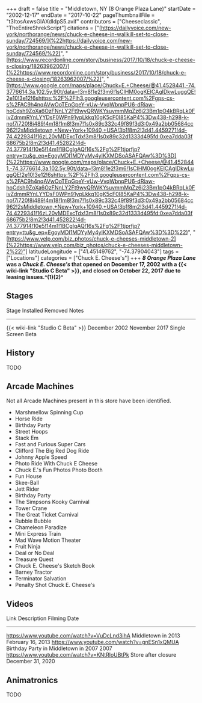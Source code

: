 +++
draft = false
title = "Middletown, NY (8 Orange Plaza Lane)"
startDate = "2002-12-17"
endDate = "2017-10-22"
pageThumbnailFile = "t3ItosAxwsGlAXdIdpS5.avif"
contributors = ["Cheeseclassic", "TheEntireShrekScript"]
citations = ["[https://dailyvoice.com/new-york/northorange/news/chuck-e-cheese-in-wallkill-set-to-close-sunday/724569/](%22https://dailyvoice.com/new-york/northorange/news/chuck-e-cheese-in-wallkill-set-to-close-sunday/724569/%22)", "[https://www.recordonline.com/story/business/2017/10/18/chuck-e-cheese-s-closing/18263962007/](%22https://www.recordonline.com/story/business/2017/10/18/chuck-e-cheese-s-closing/18263962007/%22)", "[https://www.google.com/maps/place/Chuck+E.+Cheese/@41.4528441,-74.3776614,3a,102.5y,90t/data=!3m8!1e2!3m6!1sCIHM0ogKEICAgIDkwLuggQE!2e10!3e12!6shttps:%2F%2Flh3.googleusercontent.com%2Fgps-cs-s%2FAC9h4nqAVwOoTEpGpeY-vUw-VvqWbnpPU6-dRiaw-hoCdsh9ZoXa6OzFNnLY2Ft9wyQRWKYsuvmmMqZz6j23Bm1pO4kBRqLk0FivZdmmRYnLYYDsF0WPn91ypLkkq10gK5cF0I85KaP4%3Dw438-h298-k-no!7i720!8i489!4m18!1m8!3m7!1s0x89c332c49f89f3d3:0x49a2bb05684cc962!2sMiddletown,+New+York+10940,+USA!3b1!8m2!3d41.4459271!4d-74.4229341!16zL20vMDExcTdx!3m8!1s0x89c32d1333d495fd:0xea7dda03f68675b2!8m2!3d41.452822!4d-74.377914!10e5!14m1!1BCgIgAQ!16s%2Fg%2F1tjprfjp?entry=ttu&g_ep=EgoyMDI1MDYyMy4yIKXMDSoASAFQAw%3D%3D](%22https://www.google.com/maps/place/Chuck+E.+Cheese/@41.4528441,-74.3776614,3a,102.5y,90t/data=!3m8!1e2!3m6!1sCIHM0ogKEICAgIDkwLuggQE!2e10!3e12!6shttps:%2F%2Flh3.googleusercontent.com%2Fgps-cs-s%2FAC9h4nqAVwOoTEpGpeY-vUw-VvqWbnpPU6-dRiaw-hoCdsh9ZoXa6OzFNnLY2Ft9wyQRWKYsuvmmMqZz6j23Bm1pO4kBRqLk0FivZdmmRYnLYYDsF0WPn91ypLkkq10gK5cF0I85KaP4%3Dw438-h298-k-no!7i720!8i489!4m18!1m8!3m7!1s0x89c332c49f89f3d3:0x49a2bb05684cc962!2sMiddletown,+New+York+10940,+USA!3b1!8m2!3d41.4459271!4d-74.4229341!16zL20vMDExcTdx!3m8!1s0x89c32d1333d495fd:0xea7dda03f68675b2!8m2!3d41.452822!4d-74.377914!10e5!14m1!1BCgIgAQ!16s%2Fg%2F1tjprfjp?entry=ttu&g_ep=EgoyMDI1MDYyMy4yIKXMDSoASAFQAw%3D%3D%22)", "[https://www.yelp.com/biz_photos/chuck-e-cheeses-middletown-2](%22https://www.yelp.com/biz_photos/chuck-e-cheeses-middletown-2%22)"]
latitudeLongitude = ["41.45149762", "-74.37904043"]
tags = ["Locations"]
categories = ["Chuck E. Cheese's"]
+++
***8 Orange Plaza Lane* was a *Chuck E. Cheese's* that opened on December 17, 2002 with a {{< wiki-link "Studio C Beta" >}}, and closed on October 22, 2017 due to leasing issues.^(1)(2)^**

## Stages

  Stage                                   Installed       Removed         Notes
  --------------------------------------- --------------- --------------- --------------------
  {{< wiki-link "Studio C Beta" >}}   December 2002   November 2017   Single Screen Beta

## History

TODO

## Arcade Machines

Not all Arcade Machines present in this store have been identified.

- Marshmellow Spinning Cup
- Horse Ride
- Birthday Party
- Street Hoops
- Stack Em
- Fast and Furious Super Cars
- Clifford The Big Red Dog Ride
- Johnny Apple Speed
- Photo Ride With Chuck E Cheese
- Chuck E.'s Fun Photos Photo Booth
- Fun House
- Skee-Ball
- Jett Rider
- Birthday Party
- The Simpsons Kooky Carnival
- Tower Crane
- The Great Ticket Carnival
- Rubble Bubble
- Chameleon Paradize
- Mini Express Train
- Mad Wave Motion Theater
- Fruit Ninja
- Deal or No Deal
- Treasure Quest
- Chuck E. Cheese's Sketch Book
- Barney Tractor
- Terminator Salvation
- Penalty Shot Chuck E. Cheese's

## Videos

  Link                                          Description                            Filming Date
  --------------------------------------------- -------------------------------------- -------------------
  https://www.youtube.com/watch?v=VuDcLnd3ihA   Middletown in 2013                     February 16, 2013
  https://www.youtube.com/watch?v=gnESn1xQMUA   Birthday Party in Middletown in 2007   2007
  https://www.youtube.com/watch?v=KNtRloUBtPk   Store after closure                    December 31, 2020

## Animatronics

TODO
